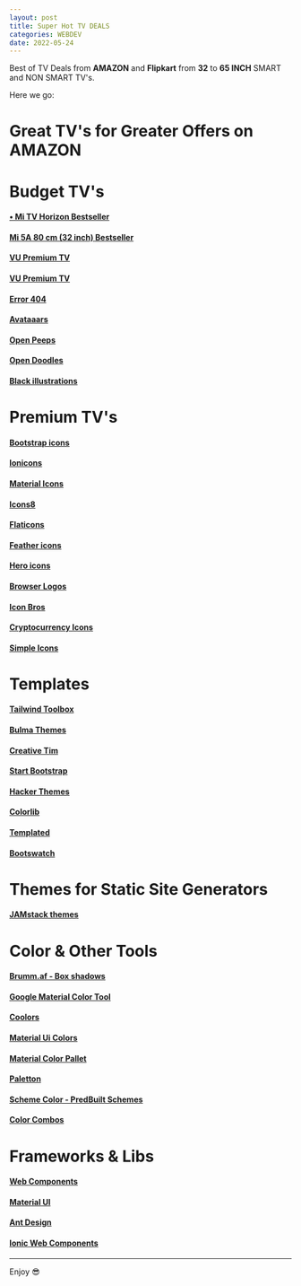 ```yaml
---
layout: post
title: Super Hot TV DEALS
categories: WEBDEV
date: 2022-05-24
---
```


Best of TV Deals from **AMAZON** and **Flipkart** from  **32**  to **65 INCH** SMART and NON SMART TV's.

Here we go:

# Great TV's for Greater Offers on AMAZON
# Budget TV's

#### [• Mi TV Horizon Bestseller ](https://amzn.to/3DJu7WS)
#### [Mi 5A 80 cm (32 inch) Bestseller](http://fkrt.it/zM85E9uuuN/)
#### [VU Premium TV](https://amzn.to/3LH9Gfq)
#### [VU Premium TV](http://fkrt.it/7KsdcwNNNN/)
#### [Error 404](https://error404.fun/)
#### [Avataaars](https://avataaars.com/)
#### [Open Peeps](https://www.openpeeps.com/)
#### [Open Doodles](https://www.opendoodles.com/)
#### [Black illustrations](https://www.blackillustrations.com/)

# Premium TV's

#### [Bootstrap icons](https://icons.getbootstrap.com/)
#### [Ionicons](https://ionicons.com/)
#### [Material Icons](https://material.io/resources/icons)
#### [Icons8](https://icons8.com/)
#### [Flaticons](https://www.flaticon.com/)
#### [Feather icons](https://feathericons.com/)
#### [Hero icons](https://heroicons.dev/)
#### [Browser Logos](https://github.com/alrra/browser-logos/)
#### [Icon Bros](https://www.iconbros.com/)
#### [Cryptocurrency Icons](http://cryptoicons.co/)
#### [Simple Icons](https://simpleicons.org/)

# Templates

#### [Tailwind Toolbox](https://www.tailwindtoolbox.com/)
#### [Bulma Themes](https://bulmathemes.com/)
#### [Creative Tim](https://www.creative-tim.com/)
#### [Start Bootstrap](https://startbootstrap.com/)
#### [Hacker Themes](https://hackerthemes.com/)
#### [Colorlib](https://colorlib.com/wp/templates/)
#### [Templated](https://templated.co/)
#### [Bootswatch](https://bootswatch.com/)

# Themes for Static Site Generators

#### [JAMstack themes](https://jamstackthemes.dev/)

# Color & Other Tools

#### [Brumm.af - Box shadows](https://brumm.af/shadows)
#### [Google Material Color Tool](https://material.io/resources/color)
#### [Coolors](https://coolors.co/)
#### [Material Ui Colors](https://www.materialui.co/colors)
#### [Material Color Pallet](https://www.materialpalette.com/colors)
#### [Paletton](https://paletton.com/)
#### [Scheme Color - PredBuilt Schemes](https://www.schemecolor.com/)
#### [Color Combos](https://www.colorcombos.com/)

# Frameworks & Libs

#### [Web Components](https://www.webcomponents.org/)
#### [Material UI](https://material-ui.com/)
#### [Ant Design](https://ant.design/)
#### [Ionic Web Components](https://ionicframework.com/)

---

Enjoy 😎
